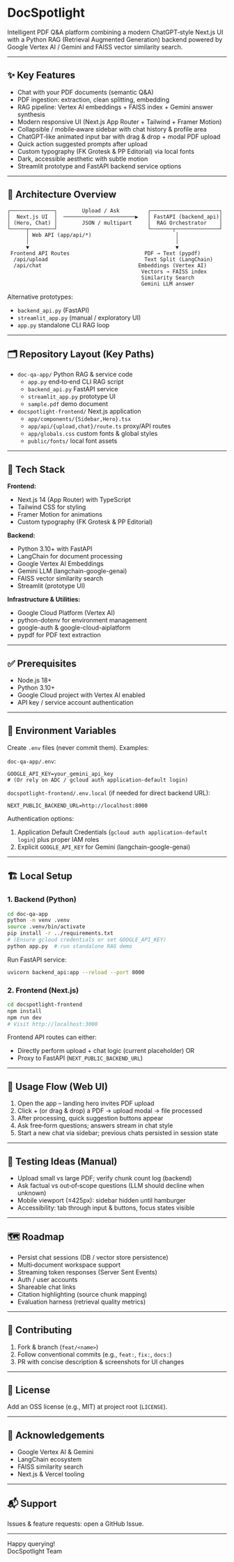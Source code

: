 # DocSpotlight

Intelligent PDF Q&A platform combining a modern ChatGPT‑style Next.js UI with a Python RAG (Retrieval Augmented Generation) backend powered by Google Vertex AI / Gemini and FAISS vector similarity search.

---
## ✨ Key Features
- Chat with your PDF documents (semantic Q&A)
- PDF ingestion: extraction, clean splitting, embedding
- RAG pipeline: Vertex AI embeddings + FAISS index + Gemini answer synthesis
- Modern responsive UI (Next.js App Router + Tailwind + Framer Motion)
- Collapsible / mobile‑aware sidebar with chat history & profile area
- ChatGPT‑like animated input bar with drag & drop + modal PDF upload
- Quick action suggested prompts after upload
- Custom typography (FK Grotesk & PP Editorial) via local fonts
- Dark, accessible aesthetic with subtle motion
- Streamlit prototype and FastAPI backend service options

---
## 🧱 Architecture Overview
```
┌──────────────┐        Upload / Ask         ┌──────────────────────┐
│  Next.js UI  │  ───────────────────────▶   │ FastAPI (backend_api)│
│ (Hero, Chat) │        JSON / multipart     │  RAG Orchestrator    │
└─────┬────────┘                             └───────┬──────────────┘
      │ Web API (app/api/*)                           │
      │                                               │
      ▼                                               ▼
 Frontend API Routes                        PDF → Text (pypdf)
  /api/upload                               Text Split (LangChain)
  /api/chat                               Embeddings (Vertex AI)
                                           Vectors → FAISS index
                                           Similarity Search
                                           Gemini LLM answer
```
Alternative prototypes:
- `backend_api.py` (FastAPI)
- `streamlit_app.py` (manual / exploratory UI)
- `app.py` standalone CLI RAG loop

---
## 🗂 Repository Layout (Key Paths)
- `doc-qa-app/` Python RAG & service code
  - `app.py` end‑to‑end CLI RAG script
  - `backend_api.py` FastAPI service
  - `streamlit_app.py` prototype UI
  - `sample.pdf` demo document
- `docspotlight-frontend/` Next.js application
  - `app/components/{Sidebar,Hero}.tsx`
  - `app/api/{upload,chat}/route.ts` proxy/API routes
  - `app/globals.css` custom fonts & global styles
  - `public/fonts/` local font assets

---
## 🔧 Tech Stack
**Frontend:**
- Next.js 14 (App Router) with TypeScript
- Tailwind CSS for styling
- Framer Motion for animations
- Custom typography (FK Grotesk & PP Editorial)

**Backend:**
- Python 3.10+ with FastAPI
- LangChain for document processing
- Google Vertex AI Embeddings
- Gemini LLM (langchain-google-genai)
- FAISS vector similarity search
- Streamlit (prototype UI)

**Infrastructure & Utilities:**
- Google Cloud Platform (Vertex AI)
- python-dotenv for environment management
- google-auth & google-cloud-aiplatform
- pypdf for PDF text extraction

---
## ✅ Prerequisites
- Node.js 18+
- Python 3.10+
- Google Cloud project with Vertex AI enabled
- API key / service account authentication

---
## 🔐 Environment Variables
Create `.env` files (never commit them). Examples:

`doc-qa-app/.env`:
```
GOOGLE_API_KEY=your_gemini_api_key
# (Or rely on ADC / gcloud auth application-default login)
```
`docspotlight-frontend/.env.local` (if needed for direct backend URL):
```
NEXT_PUBLIC_BACKEND_URL=http://localhost:8000
```
Authentication options:
1. Application Default Credentials (`gcloud auth application-default login`) plus proper IAM roles
2. Explicit `GOOGLE_API_KEY` for Gemini (langchain-google-genai)

---
## 🏗 Local Setup
### 1. Backend (Python)
```bash
cd doc-qa-app
python -m venv .venv
source .venv/bin/activate
pip install -r ../requirements.txt
# (Ensure gcloud credentials or set GOOGLE_API_KEY)
python app.py  # run standalone RAG demo
```
Run FastAPI service:
```bash
uvicorn backend_api:app --reload --port 8000
```
### 2. Frontend (Next.js)
```bash
cd docspotlight-frontend
npm install
npm run dev
# Visit http://localhost:3000
```
Frontend API routes can either:
- Directly perform upload + chat logic (current placeholder) OR
- Proxy to FastAPI (`NEXT_PUBLIC_BACKEND_URL`)

---
## 💬 Usage Flow (Web UI)
1. Open the app – landing hero invites PDF upload
2. Click + (or drag & drop) a PDF → upload modal → file processed
3. After processing, quick suggestion buttons appear
4. Ask free‑form questions; answers stream in chat style
5. Start a new chat via sidebar; previous chats persisted in session state

---
## 🧪 Testing Ideas (Manual)
- Upload small vs large PDF; verify chunk count log (backend)
- Ask factual vs out‑of‑scope questions (LLM should decline when unknown)
- Mobile viewport (≤425px): sidebar hidden until hamburger
- Accessibility: tab through input & buttons, focus states visible

---
## 🗺 Roadmap
- Persist chat sessions (DB / vector store persistence)
- Multi‑document workspace support
- Streaming token responses (Server Sent Events)
- Auth / user accounts
- Shareable chat links
- Citation highlighting (source chunk mapping)
- Evaluation harness (retrieval quality metrics)

---
## 🤝 Contributing
1. Fork & branch (`feat/<name>`)
2. Follow conventional commits (e.g., `feat:`, `fix:`, `docs:`)
3. PR with concise description & screenshots for UI changes

---
## 🧾 License
Add an OSS license (e.g., MIT) at project root (`LICENSE`).

---
## 🙏 Acknowledgements
- Google Vertex AI & Gemini
- LangChain ecosystem
- FAISS similarity search
- Next.js & Vercel tooling

---
## 📬 Support
Issues & feature requests: open a GitHub Issue.

---
Happy querying!  
DocSpotlight Team
